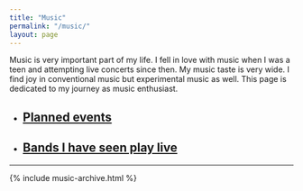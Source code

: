 ```yaml
---
title: "Music"
permalink: "/music/"
layout: page
---
```


Music is very important part of my life. I fell in love with music when I was a teen and
attempting live concerts since then. My music taste is very wide. I find joy in conventional
music but experimental music as well. This page is dedicated to my journey as music enthusiast.

<ul class="hfill">
    <li><h2><a href="/events/">Planned events</a></h2></li>
    <li><h2><a href="/bands/">Bands I have seen play live</a></h2></li>
</ul>

---

{% include music-archive.html %}


